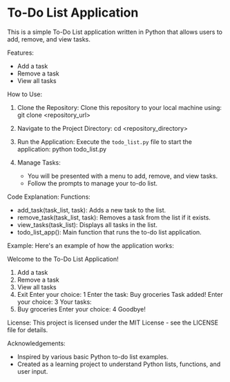 # To-Do List Application

This is a simple To-Do List application written in Python that allows users to add, remove, and view tasks.

Features:
- Add a task
- Remove a task
- View all tasks

How to Use:
1. Clone the Repository:
   Clone this repository to your local machine using:
   git clone <repository_url>

2. Navigate to the Project Directory:
   cd <repository_directory>

3. Run the Application:
   Execute the `todo_list.py` file to start the application:
   python todo_list.py

4. Manage Tasks:
   - You will be presented with a menu to add, remove, and view tasks.
   - Follow the prompts to manage your to-do list.

Code Explanation:
Functions:
- add_task(task_list, task): Adds a new task to the list.
- remove_task(task_list, task): Removes a task from the list if it exists.
- view_tasks(task_list): Displays all tasks in the list.
- todo_list_app(): Main function that runs the to-do list application.

Example:
Here's an example of how the application works:

Welcome to the To-Do List Application!
1. Add a task
2. Remove a task
3. View all tasks
4. Exit
Enter your choice: 1
Enter the task: Buy groceries
Task added!
Enter your choice: 3
Your tasks:
1. Buy groceries
Enter your choice: 4
Goodbye!

License:
This project is licensed under the MIT License - see the LICENSE file for details.

Acknowledgements:
- Inspired by various basic Python to-do list examples.
- Created as a learning project to understand Python lists, functions, and user input.
